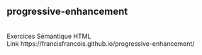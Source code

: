 <h2>progressive-enhancement</h2>
<br/>
Exercices Sémantique HTML
<br/>
Link https://francisfrancois.github.io/progressive-enhancement/
